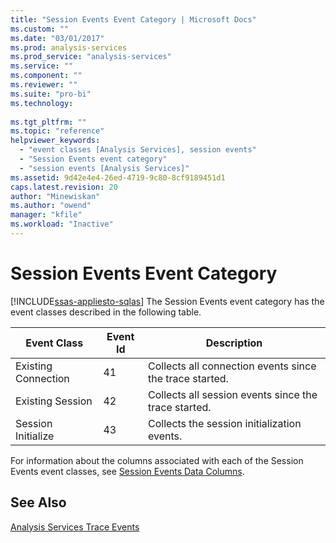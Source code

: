 ```yaml
---
title: "Session Events Event Category | Microsoft Docs"
ms.custom: ""
ms.date: "03/01/2017"
ms.prod: analysis-services
ms.prod_service: "analysis-services"
ms.service: ""
ms.component: ""
ms.reviewer: ""
ms.suite: "pro-bi"
ms.technology: 
  
ms.tgt_pltfrm: ""
ms.topic: "reference"
helpviewer_keywords: 
  - "event classes [Analysis Services], session events"
  - "Session Events event category"
  - "session events [Analysis Services]"
ms.assetid: 9d42e4e4-26ed-4719-9c80-8cf9189451d1
caps.latest.revision: 20
author: "Minewiskan"
ms.author: "owend"
manager: "kfile"
ms.workload: "Inactive"
---
```

# Session Events Event Category
[!INCLUDE[ssas-appliesto-sqlas](../../includes/ssas-appliesto-sqlas.md)]
  The Session Events event category has the event classes described in the following table.  
  
|Event Class|Event Id|Description|  
|-----------------|--------------|-----------------|  
|Existing Connection|41|Collects all connection events since the trace started.|  
|Existing Session|42|Collects all session events since the trace started.|  
|Session Initialize|43|Collects the session initialization events.|  
  
 For information about the columns associated with each of the Session Events event classes, see [Session Events Data Columns](../../analysis-services/trace-events/session-events-data-columns.md).  
  
## See Also  
 [Analysis Services Trace Events](../../analysis-services/trace-events/analysis-services-trace-events.md)  
  
  
